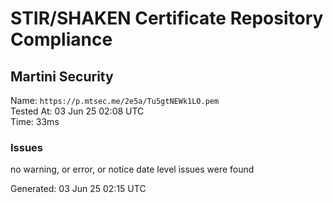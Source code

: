 # STIR/SHAKEN Certificate Repository Compliance

## Martini Security

Name: `https://p.mtsec.me/2e5a/Tu5gtNEWk1LO.pem`\
Tested At: 03 Jun 25 02:08 UTC\
Time: 33ms

### Issues

no warning, or error, or notice date level issues were found

Generated: 03 Jun 25 02:15 UTC